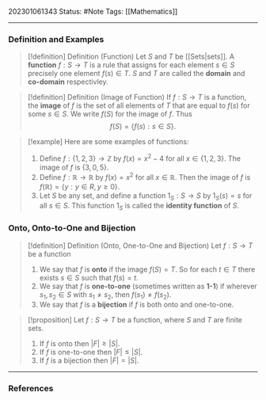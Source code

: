 202301061343
Status: #Note
Tags: [[Mathematics]]

___

### Definition and Examples

>[!definition] Definition (Function)
>Let $S$ and $T$ be [[Sets|sets]]. A **function** $f: S \to T$ is a rule that assigns for each element $s \in S$ precisely one element $f(s) \in T$. $S$ and $T$ are called the **domain** and **co-domain** respectivley.

>[!definition] Definition (Image of Function)
>If $f: S \to T$ is a function, the **image** of $f$ is the set of all elements of $T$ that are equal to $f(s)$ for some $s \in S$. We write $f(S)$ for the image of $f$. Thus $$f(S) = \{f(s) : s \in S\}.$$

>[!example]
>Here are some examples of functions:
>1. Define $f: \{1,2,3\} \to \mathbb{Z}$ by $f(x) = x^2 - 4$ for all $x \in \{1,2,3\}$. The image of $f$ is $\{3,0,5\}$.
>2. Define $f: \mathbb{R} \to \mathbb{R}$ by $f(x) = x^2$ for all $x \in \mathbb{R}$. Then the image of $f$ is $f(\mathbb{R}) = \{y : y \in R, y \geqslant 0\}$.
>3. Let $S$ be any set, and define a function $1_S: S \to S$ by $1_S(s) = s$ for all $s \in S$. This function $1_S$ is called the **identity function** of $S$.


### Onto, Onto-to-One and Bijection

>[!definition] Definition (Onto, One-to-One and Bijection)
>Let $f: S \to T$ be a function
>1. We say that $f$ is **onto** if the image $f(S) = T$. So for each $t \in T$ there exists $s \in S$ such that $f(s) = t$.
>2. We say that $f$ is **one-to-one** (sometimes written as **1-1**) if wherever $s_1, s_2 \in S$ with $s_1 \neq s_2$, then $f(s_1) \neq f(s_2)$.
>3. We say that $f$ is a **bijection** if $f$ is both onto and one-to-one.

>[!proposition]
>Let $f: S \to T$ be a function, where $S$ and $T$ are finite sets.
>1. If $f$ is onto then $|F| \geqslant |S|$.
>2. If $f$ is one-to-one then $|F| \leqslant |S|$.
>3. If $f$ is a bijection then $|F| = |S|$.


___
### References